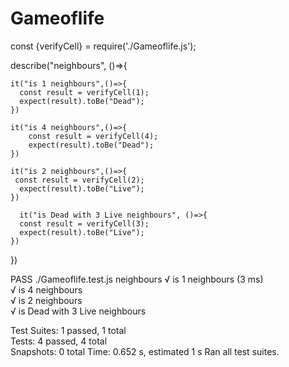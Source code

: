 # Gameoflife
const {verifyCell} = require('./Gameoflife.js');

describe("neighbours", ()=>{

    it("is 1 neighbours",()=>{
      const result = verifyCell(1);
      expect(result).toBe("Dead");
    })   

    it("is 4 neighbours",()=>{
        const result = verifyCell(4);
        expect(result).toBe("Dead");
    })
  
    it("is 2 neighbours",()=>{
     const result = verifyCell(2);
      expect(result).toBe("Live");
    })

      it("is Dead with 3 Live neighbours", ()=>{
      const result = verifyCell(3);
      expect(result).toBe("Live");
    })
  }) 



 PASS  ./Gameoflife.test.js
  neighbours
    √ is 1 neighbours (3 ms)                                                                                                                                               
    √ is 4 neighbours                                                                                                                                                      
    √ is 2 neighbours                                                                                                                                                      
    √ is Dead with 3 Live neighbours                                                                                                                                       
                                                                                                                                                                           
Test Suites: 1 passed, 1 total                                                                                                                                             
Tests:       4 passed, 4 total                                                                                                                                             
Snapshots:   0 total
Time:        0.652 s, estimated 1 s
Ran all test suites.
